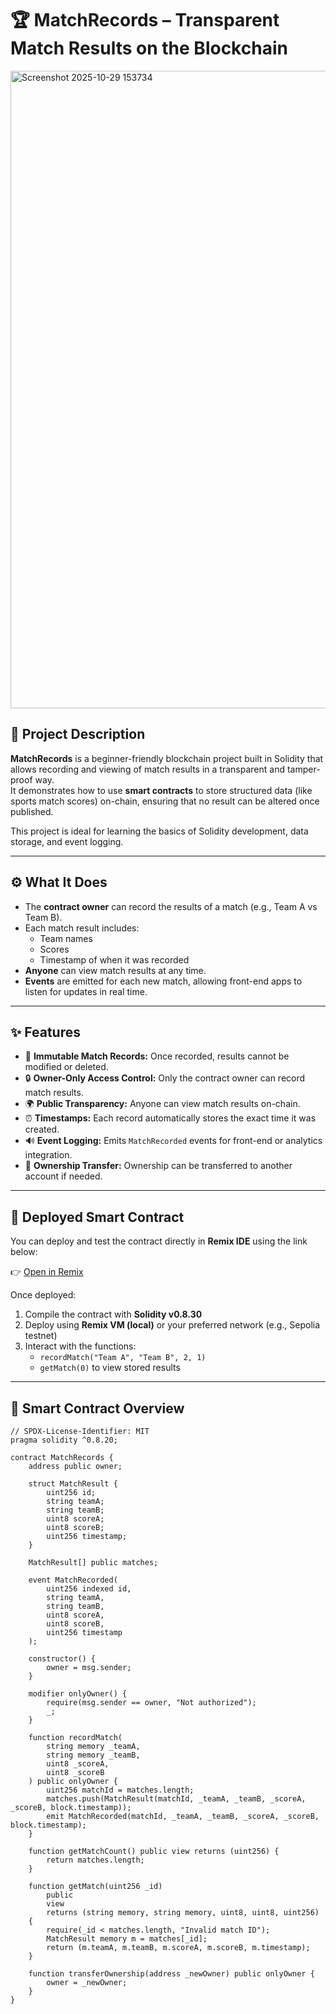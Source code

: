 # 🏆 MatchRecords – Transparent Match Results on the Blockchain



<img width="1920" height="1020" alt="Screenshot 2025-10-29 153734" src="https://github.com/user-attachments/assets/f690c4e4-cd7e-4dd2-a64e-8d7f9ffc3fe1" />



## 📘 Project Description

**MatchRecords** is a beginner-friendly blockchain project built in Solidity that allows recording and viewing of match results in a transparent and tamper-proof way.  
It demonstrates how to use **smart contracts** to store structured data (like sports match scores) on-chain, ensuring that no result can be altered once published.

This project is ideal for learning the basics of Solidity development, data storage, and event logging.

---

## ⚙️ What It Does

- The **contract owner** can record the results of a match (e.g., Team A vs Team B).
- Each match result includes:
  - Team names  
  - Scores  
  - Timestamp of when it was recorded
- **Anyone** can view match results at any time.
- **Events** are emitted for each new match, allowing front-end apps to listen for updates in real time.

---

## ✨ Features

- 🧾 **Immutable Match Records:** Once recorded, results cannot be modified or deleted.  
- 🔒 **Owner-Only Access Control:** Only the contract owner can record match results.  
- 🌍 **Public Transparency:** Anyone can view match results on-chain.  
- ⏰ **Timestamps:** Each record automatically stores the exact time it was created.  
- 🔊 **Event Logging:** Emits `MatchRecorded` events for front-end or analytics integration.  
- 👥 **Ownership Transfer:** Ownership can be transferred to another account if needed.

---

## 🔗 Deployed Smart Contract

You can deploy and test the contract directly in **Remix IDE** using the link below:

👉 [Open in Remix](https://remix.ethereum.org/#lang=en&optimize=false&runs=200&evmVersion=null&version=soljson-v0.8.30+commit.73712a01.js)

Once deployed:
1. Compile the contract with **Solidity v0.8.30**  
2. Deploy using **Remix VM (local)** or your preferred network (e.g., Sepolia testnet)  
3. Interact with the functions:  
   - `recordMatch("Team A", "Team B", 2, 1)`  
   - `getMatch(0)` to view stored results  

---

## 🧱 Smart Contract Overview

```solidity
// SPDX-License-Identifier: MIT
pragma solidity ^0.8.20;

contract MatchRecords {
    address public owner;

    struct MatchResult {
        uint256 id;
        string teamA;
        string teamB;
        uint8 scoreA;
        uint8 scoreB;
        uint256 timestamp;
    }

    MatchResult[] public matches;

    event MatchRecorded(
        uint256 indexed id,
        string teamA,
        string teamB,
        uint8 scoreA,
        uint8 scoreB,
        uint256 timestamp
    );

    constructor() {
        owner = msg.sender;
    }

    modifier onlyOwner() {
        require(msg.sender == owner, "Not authorized");
        _;
    }

    function recordMatch(
        string memory _teamA,
        string memory _teamB,
        uint8 _scoreA,
        uint8 _scoreB
    ) public onlyOwner {
        uint256 matchId = matches.length;
        matches.push(MatchResult(matchId, _teamA, _teamB, _scoreA, _scoreB, block.timestamp));
        emit MatchRecorded(matchId, _teamA, _teamB, _scoreA, _scoreB, block.timestamp);
    }

    function getMatchCount() public view returns (uint256) {
        return matches.length;
    }

    function getMatch(uint256 _id)
        public
        view
        returns (string memory, string memory, uint8, uint8, uint256)
    {
        require(_id < matches.length, "Invalid match ID");
        MatchResult memory m = matches[_id];
        return (m.teamA, m.teamB, m.scoreA, m.scoreB, m.timestamp);
    }

    function transferOwnership(address _newOwner) public onlyOwner {
        owner = _newOwner;
    }
}
